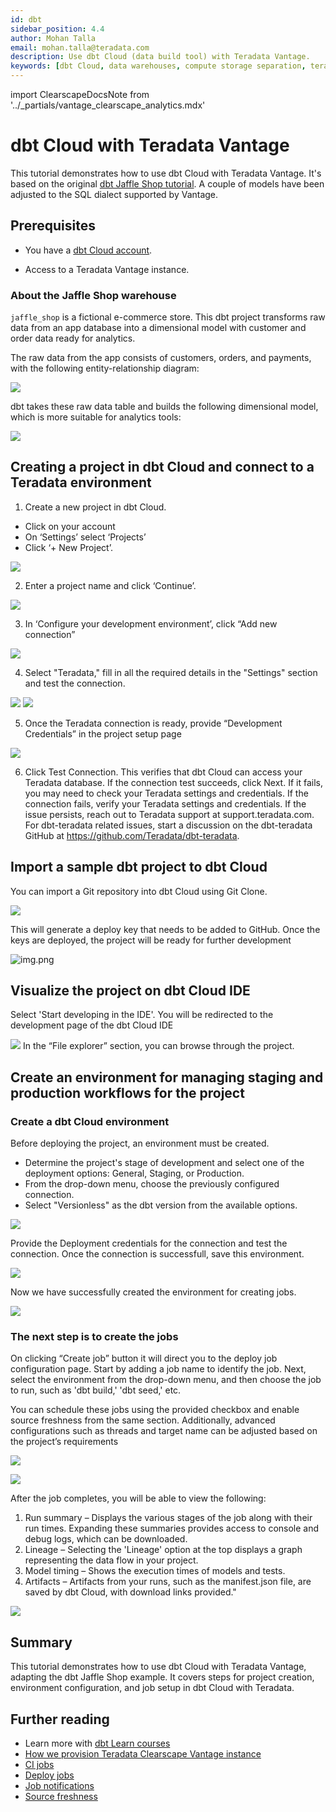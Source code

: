 ```yaml
---
id: dbt
sidebar_position: 4.4
author: Mohan Talla
email: mohan.talla@teradata.com
description: Use dbt Cloud (data build tool) with Teradata Vantage.
keywords: [dbt Cloud, data warehouses, compute storage separation, teradata, vantage, cloud data platform, object storage, business intelligence, enterprise analytics, elt, dbt.]
---
```


import ClearscapeDocsNote from '../_partials/vantage_clearscape_analytics.mdx'

# dbt Cloud with Teradata Vantage

This tutorial demonstrates how to use dbt Cloud with Teradata Vantage. It's based on the original [dbt Jaffle Shop tutorial](https://github.com/dbt-labs/jaffle_shop-dev). A couple of models have been adjusted to the SQL dialect supported by Vantage.

## Prerequisites

* You have a [dbt Cloud account](https://www.getdbt.com/signup/).
* Access to a Teradata Vantage instance.

    <ClearscapeDocsNote />

### About the Jaffle Shop warehouse

`jaffle_shop` is a fictional e-commerce store. This dbt project transforms raw data from an app database into a dimensional model with customer and order data ready for analytics.

The raw data from the app consists of customers, orders, and payments, with the following entity-relationship diagram:

![](../images/dbt1.svg)

dbt takes these raw data table and builds the following dimensional model, which is more suitable for analytics tools:

![](../images/dbt2.svg)

## Creating a project in dbt Cloud and connect to a Teradata environment
1.	Create a new project in dbt Cloud. 
   * Click on your account 
   * On ‘Settings’ select ‘Projects’ 
   * Click ‘+ New Project’.

![](../images/dbt-cloud/dbt-cloud1.png)

2. Enter a project name and click ‘Continue’.

![](../images/dbt-cloud/dbt-cloud2.png)

3.	In ‘Configure your development environment’, click “Add new connection”

![](../images/dbt-cloud/dbt-cloud3.png)

4.	Select "Teradata," fill in all the required details in the "Settings" section and test the connection.

![](../images/dbt-cloud/dbt-cloud4.png)
![](../images/dbt-cloud/dbt-cloud5.png)

5.	Once the Teradata connection is ready, provide “Development Credentials” in the project setup page

![](../images/dbt-cloud/dbt-cloud6.png)

6.	Click Test Connection. This verifies that dbt Cloud can access your Teradata database. If the connection test succeeds, click Next. If it fails, you may need to check your Teradata settings and credentials. If the connection fails, verify your Teradata settings and credentials. If the issue persists, reach out to Teradata support at support.teradata.com. For dbt-teradata related issues, start a discussion on the dbt-teradata GitHub at https://github.com/Teradata/dbt-teradata.

## Import a sample dbt project to dbt Cloud

You can import a Git repository into dbt Cloud using Git Clone. 

![](../images/dbt-cloud/dbt-cloud7.png)

This will generate a deploy key that needs to be added to GitHub. Once the keys are deployed, the project will be ready for further development

![img.png](../images/dbt-cloud/dbt-cloud8.png)

## Visualize the project on dbt Cloud IDE

Select 'Start developing in the IDE'. You will be redirected to the development page of the dbt Cloud IDE

![](../images/dbt-cloud/dbt-cloud9.png)
In the “File explorer” section, you can browse through the project.

## Create an environment for managing staging and production workflows for the project 

### Create a dbt Cloud environment

Before deploying the project, an environment must be created.
* Determine the project's stage of development and select one of the deployment options: General, Staging, or Production.
* From the drop-down menu, choose the previously configured connection.
* Select "Versionless" as the dbt version from the available options.

![](../images/dbt-cloud/dbt-cloud10.png)

Provide the Deployment credentials for the connection and test the connection.
Once the connection is successfull, save this environment.

![](../images/dbt-cloud/dbt-cloud11.png)

Now we have successfully created the environment for creating jobs.

![](../images/dbt-cloud/dbt-cloud12.png)

### The next step is to create the jobs

On clicking “Create job” button it will direct you to the deploy job configuration page. Start by adding a job name to identify the job. Next, select the environment from the drop-down menu, and then choose the job to run, such as 'dbt build,' 'dbt seed,' etc.

You can schedule these jobs using the provided checkbox and enable source freshness from the same section. Additionally, advanced configurations such as threads and target name can be adjusted based on the project’s requirements

![](../images/dbt-cloud/dbt-cloud13.png)

![](../images/dbt-cloud/dbt-cloud14.png)

After the job completes, you will be able to view the following:
1.	Run summary – Displays the various stages of the job along with their run times. Expanding these summaries provides access to console and debug logs, which can be downloaded.
2.	Lineage – Selecting the 'Lineage' option at the top displays a graph representing the data flow in your project.
3.	Model timing – Shows the execution times of models and tests.
4.	Artifacts – Artifacts from your runs, such as the manifest.json file, are saved by dbt Cloud, with download links provided."

![](../images/dbt-cloud/dbt-cloud15.png)

## Summary

This tutorial demonstrates how to use dbt Cloud with Teradata Vantage, adapting the dbt Jaffle Shop example. It covers steps for project creation, environment configuration, and job setup in dbt Cloud with Teradata.

## Further reading
- Learn more with [dbt Learn courses](https://learn.getdbt.com)
- [How we provision Teradata Clearscape Vantage instance](https://developers.teradata.com/quickstarts/get-access-to-vantage/clearscape-analytics-experience/getting-started-with-csae/)
- [CI jobs](/docs/deploy/continuous-integration)
- [Deploy jobs](/docs/deploy/deploy-jobs)
- [Job notifications](/docs/deploy/job-notifications)
- [Source freshness](/docs/deploy/source-freshness)
  
  